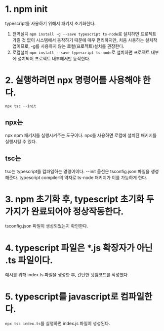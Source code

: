 # 1. npm init
typescript를 사용하기 위해서 패키지 초기화한다.
1. 전역설치
`npm install -g --save typescript ts-node`로 설치하면 프로젝트 가릴 것 없이 시스템에서 동작하기 때문에 매우 편리하지만, 처음 사용하는 설치작업이므로, -g를 사용하지 않는
로컬(프로젝트)설치를 권장한다.
2. 로컬설치
`npm install --save typescript ts-node`로 설치하면 프로젝트 내부에 설치되어 프로젝트 내부에서만 동작한다.

# 2. 실행하려면 npx 명령어를 사용해야 한다.
`npx tsc --init`
## npx는 
npx npm 패키지를 실행시켜주는 도구이다. npx를 사용하면 로컬에 설치된 패키지를 실행시킬 수 있다.
## tsc는
tsc는 typescript를 컴파일하는 명령어이다. --init 옵션은 tsconfig.json 파일을 생성해준다.
typescript compiler의 약자로 ts-node 패키지가 이를 가능하게 한다.

# 3. npm 초기화 후, typescript 초기화 두가지가 완료되어야 정상작동한다.
tsconfig.json 파일이 생성되었는지 확인한다.

# 4. typescript 파일은 *.js 확장자가 아닌 .ts 파일이다.
예시를 위해 index.ts 파일을 생성한 후, 간단한 덧셈코드를 작성했다.

# 5. typescript를 javascript로 컴파일한다.
`npx tsc index.ts`를 실행하면 index.js 파일이 생성된다.